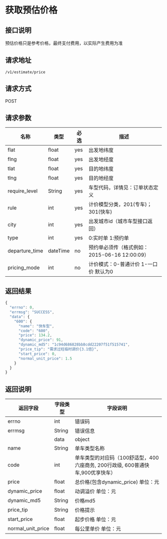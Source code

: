 # 获取预估价格

## 接口说明

预估价格只是参考价格，最终支付费用，以实际产生费用为准

## 请求地址

`/v1/estimate/price`

## 请求方式

POST

## 请求参数

| 名称           | 类型     | 必选 | 描述                                          |
| -------------- | -------- | ---- | --------------------------------------------- |
| flat           | float    | yes  | 出发地纬度                                    |
| flng           | float    | yes  | 出发地经度                                    |
| tlat           | float    | yes  | 目的地纬度                                    |
| tlng           | float    | yes  | 目的地经度                                    |
| require_level  | String   | yes  | 车型代码，详情见：订单状态定义                |
| rule           | int      | yes  | 计价模型分类，201(专车)；301(快车)            |
| city           | int      | yes  | 出发城市id（城市车型接口返回）                |
| type           | int      | yes  | 0:实时单 1:预约单                             |
| departure_time | dateTime | no   | 预约单必须传（格式例如：2015-06-16 12:00:09） |
| pricing_mode   | int      | no   | 计价模式：0-普通计价 1-一口价 默认为0         |

## 返回结果

```js
{
  "errno": 0,
  "errmsg": "SUCCESS",
  "data": {
    "600": {
      "name": "快车型",
      "code": "600",
      "price": 134.2,
      "dynamic_price": 91,
      "dynamic_md5": "1c94d686828bb8cdd22207f51f515741",
      "price_tip": "需求过旺临时调价{3.1倍}",
      "start_price": 0,
      "normal_unit_price": 1.5
    }
  }
}
```
## 返回说明

| 返回字段          | 字段类型 | 字段说明                                                     |
| ----------------- | -------- | ------------------------------------------------------------ |
| errno             | int      | 错误码                                                       |
| errmsg            | String   | 错误信息                                                     |
|                   | data     | object                                                       |
| name              | String   | 单车类型名称                                                 |
| code              | int      | 单车类型的对应码（100舒适型，400六座商务, 200行政级, 600普通快车,900优享快车） |
| price             | float    | 总价格(包含dynamic_price) 单位：元                           |
| dynamic_price     | float    | 动调溢价 单位：元                                            |
| dynamic_md5       | String   | 价格md5                                                      |
| price_tip         | String   | 价格提示                                                     |
| start_price       | float    | 起步价格 单位：元                                            |
| normal_unit_price | float    | 每公里单价 单位：元                                          |